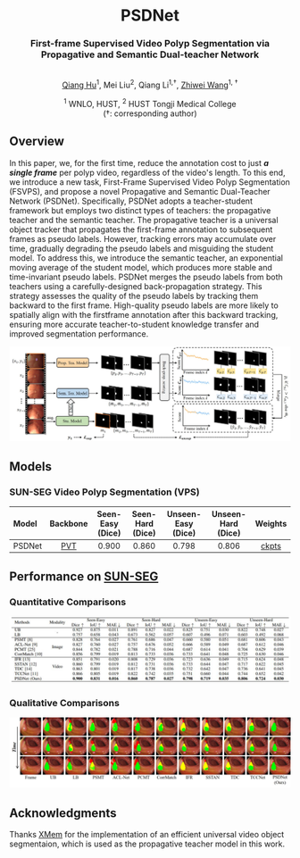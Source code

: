 <div align="center">
<h1>PSDNet</h1>
<h3>First-frame Supervised Video Polyp Segmentation via Propagative and Semantic Dual-teacher Network</h3>
<br>
<a href="https://scholar.google.com/citations?user=rU2JxLIAAAAJ&hl=en">Qiang Hu</a><sup><span>1</span></sup>, Mei Liu<sup><span>2</span></sup>, Qiang Li<sup><span>1,&#8224;</span></sup>, <a href="https://scholar.google.com/citations?user=LwQcmgYAAAAJ&hl=en">Zhiwei Wang</a><sup><span>1, &#8224;</span></sup>
</br>

<sup>1</sup>  WNLO, HUST,  <sup>2</sup> HUST Tongji Medical College
<br>
(<span>&#8224;</span>: corresponding author)
</div>

## Overview
In this paper, we, for the first time, reduce the annotation cost to just ***a single frame*** per polyp video, regardless of the video's length. To this end, we introduce a new task, First-Frame Supervised Video Polyp Segmentation (FSVPS),
and propose a novel Propagative and Semantic Dual-Teacher Network (PSDNet). Specifically, PSDNet adopts a teacher-student framework but employs two distinct types of teachers: the propagative teacher and the semantic teacher. The propagative teacher is a universal object tracker that propagates the first-frame annotation to subsequent frames as pseudo labels. However, tracking errors may accumulate over time, gradually degrading the pseudo labels and misguiding the student model. To address this, we introduce the semantic teacher, an exponential moving average of the student model, which produces more stable and time-invariant pseudo labels. PSDNet merges the pseudo labels from both teachers using a carefully-designed back-propagation strategy. This strategy assesses the quality of the pseudo labels
by tracking them backward to the first frame. High-quality pseudo labels are more likely to spatially align with the firstframe annotation after this backward tracking, ensuring more accurate teacher-to-student knowledge transfer and improved segmentation performance. 

<p align="center">
    <img src="figs/overview.jpg"/> <br />
</p>

## Models
### SUN-SEG Video Polyp Segmentation (VPS)

| Model | Backbone | Seen-Easy (Dice) | Seen-Hard (Dice) | Unseen-Easy (Dice) | Unseen-Hard (Dice) | Weights |
| :---- | :------: | :------: |:--:| :---------------: | :-----: | :-: |
| PSDNet | [PVT](https://github.com/hustvl/BoxTeacher/releases/download/v1.0/R-50.pkl)  | 0.900 | 0.860 | 0.798 | 0.806 |  [ckpts](https://github.com/hustvl/BoxTeacher/releases/download/v1.1/boxteacher_r50_1x.log) |

## Performance on [SUN-SEG](https://github.com/GewelsJI/VPS)

### Quantitative Comparisons
<p align="center">
    <img src="figs/results0.jpg"/> <br />
</p>

### Qualitative Comparisons
<p align="center">
    <img src="figs/results1.jpg"/> <br />
</p>


## Acknowledgments
Thanks [XMem](https://github.com/hkchengrex/XMem) for the implementation of an efficient universal video object segmentaion, which is used as the propagative teacher model in this work.
